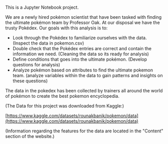 This is a Jupyter Notebook project.

We are a newly hired pokémon scientist that have been tasked with finding the ultimate pokémon team by Professor Oak. At our disposal we have the trusty Pokédex. Our goals with this analysis is to:

* Look through the Pokédex to familiarize ourselves with the data. (Inspect the data in pokemon.csv)
* Double check that the Pokédex entries are correct and contain the information we need. (Cleaning the data so its ready for analysis)
* Define conditions that goes into the ultimate pokémon. (Develop questions for analysis)
* Analyze pokémon based on attributes to find the ultimate pokemon team. (analyze variables within the data to gain patterns and insights on these questions)

The data in the pokedex has been collected by trainers all around the world of pokémon to create the best pokemon encyclopedia.

(The Data for this project was downloaded from Kaggle:)


[https://www.kaggle.com/datasets/rounakbanik/pokemon/data](https://www.kaggle.com/datasets/rounakbanik/pokemon/data)

(Information regarding the features for the data are located in the "Content" section of the website.)
